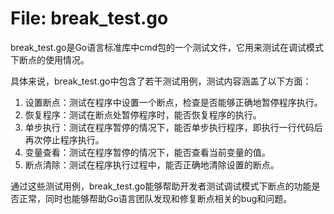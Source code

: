# File: break_test.go

break_test.go是Go语言标准库中cmd包的一个测试文件，它用来测试在调试模式下断点的使用情况。

具体来说，break_test.go中包含了若干测试用例，测试内容涵盖了以下方面：

1. 设置断点：测试在程序中设置一个断点，检查是否能够正确地暂停程序执行。
2. 恢复程序：测试在断点处暂停程序时，能否恢复程序的执行。
3. 单步执行：测试在程序暂停的情况下，能否单步执行程序，即执行一行代码后再次停止程序执行。
4. 变量查看：测试在程序暂停的情况下，能否查看当前变量的值。
5. 断点清除：测试在程序执行过程中，能否正确地清除设置的断点。

通过这些测试用例，break_test.go能够帮助开发者测试调试模式下断点的功能是否正常，同时也能够帮助Go语言团队发现和修复断点相关的bug和问题。

